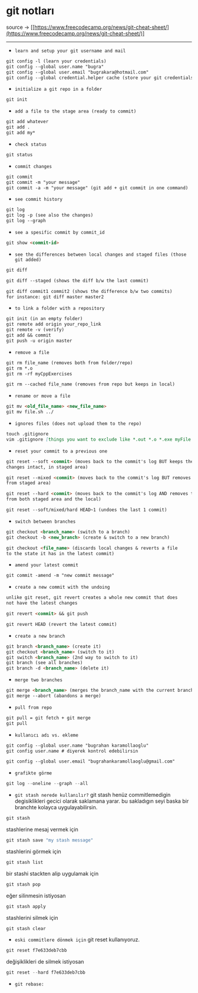 # git notları

source → [[https://www.freecodecamp.org/news/git-cheat-sheet/](https://www.freecodecamp.org/news/git-cheat-sheet/)] 

---

- `learn and setup your git username and mail`

```markdown
git config -l (learn your credentials)
git config --global user.name "bugra"
git config --global user.email "bugrakara@hotmail.com"
git config --global credential.helper cache (store your git credentials in cache so you don’t have to type each time)
```

- `initialize a git repo in a folder`

```markdown
git init
```

- `add a file to the stage area (ready to commit)`

```markdown
git add whatever
git add .
git add my*
```

- `check status`

```markdown
git status
```

- `commit changes`

```markdown
git commit 
git commit -m "your message"
git commit -a -m "your message" (git add + git commit in one command)
```

- `see commit history`

```markdown
git log
git log -p (see also the changes)
git log --graph
```

- `see a spesific commit by commit_id`

```markdown
git show <commit-id>
```

- `see the differences between local changes and staged files (those git added)`

```markdown
git diff 

git diff --staged (shows the diff b/w the last commit)

git diff commit1 commit2 (shows the difference b/w two commits)  
for instance: git diff master master2
```

- `to link a folder with a repository`

```markdown
git init (in an empty folder) 
git remote add origin your_repo_link
git remote -v (verify)
git add && commit
git push -u origin master
```

- `remove a file`

```markdown
git rm file_name (removes both from folder/repo)
git rm *.o
git rm -rf myCppExercises

git rm --cached file_name (removes from repo but keeps in local)
```

- `rename or move a file`

```markdown
git mv <old_file_name> <new_file_name>
git mv file.sh ../
```

- `ignores files (does not upload them to the repo)`

```markdown
touch .gitignore
vim .gitignore [things you want to exclude like *.out *.o *.exe myFile etc. ]
```

- `reset your commit to a previous one`

```markdown
git reset --soft <commit> (moves back to the commit's log BUT keeps the later 
changes intact, in staged area)

git reset --mixed <commit> (moves back to the commit's log BUT removes the files
from staged area)

git reset --hard <commit> (moves back to the commit's log AND removes the files
from both staged area and the local)

git reset --soft/mixed/hard HEAD~1 (undoes the last 1 commit)
```

- `switch between branches`

```markdown
git checkout <branch_name> (switch to a branch)
git checkout -b <new_branch> (create & switch to a new branch)

git checkout <file_name> (discards local changes & reverts a file 
to the state it has in the latest commit)
```

- `amend your latest commit`

```markdown
git commit -amend -m "new commit message"
```

- `create a new commit with the undoing`

```markdown
unlike git reset, git revert creates a whole new commit that does 
not have the latest changes

git revert <commit> && git push

git revert HEAD (revert the latest commit)
```

- `create a new branch`

```markdown
git branch <branch_name> (create it)
git checkout <branch_name> (switch to it)
git switch <branch_name> (2nd way to switch to it)
git branch (see all branches)
git branch -d <branch_name> (delete it)
```

- `merge two branches`

```markdown
git merge <branch_name> (merges the branch_name with the current branch)
git merge --abort (abandons a merge)
```

- `pull from repo`

```markdown
git pull = git fetch + git merge
git pull
```

- `kullanıcı adı vs. ekleme`

```markdown
git config --global user.name "bugrahan karamollaoglu"
git config user.name # diyerek kontrol edebilirsin

git config --global user.email "bugrahankaramollaoglu@gmail.com"
```

- `grafikte görme`

```kotlin
git log --oneline --graph --all
```

- `git stash nerede kullanılır?` git stash henüz commitlemedigin degisiklikleri gecici olarak saklamana yarar. bu sakladıgın seyi baska bir branchte kolayca uygulayabilirsin.

```kotlin
git stash
```

stashlerine mesaj vermek için 

```kotlin
git stash save "my stash message"
```

stashlerini görmek için 

```kotlin
git stash list
```

bir stashi stackten alip uygulamak için 

```kotlin
git stash pop
```

eğer silinmesin istiyosan 

```kotlin
git stash apply
```

stashlerini silmek için

```kotlin
git stash clear
```

- `eski commitlere dönmek için` git reset kullanıyoruz.

```kotlin
git reset f7e633deb7cbb
```

değişiklikleri de silmek istiyosan 

```kotlin
git reset --hard f7e633deb7cbb
```

- `git rebase:`